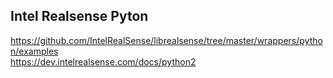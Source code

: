 ## Intel Realsense Pyton

https://github.com/IntelRealSense/librealsense/tree/master/wrappers/python/examples  
https://dev.intelrealsense.com/docs/python2
